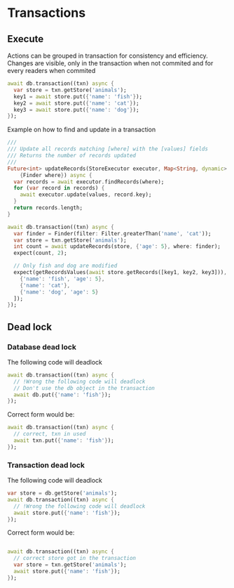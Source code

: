 # Transactions

## Execute

Actions can be grouped in transaction for consistency and efficiency.
Changes are visible, only in the transaction when not commited and for every readers when commited

```dart
await db.transaction((txn) async {
  var store = txn.getStore('animals');
  key1 = await store.put({'name': 'fish'});
  key2 = await store.put({'name': 'cat'});
  key3 = await store.put({'name': 'dog'});
});
```

Example on how to find and update in a transaction

```dart
///
/// Update all records matching [where] with the [values] fields
/// Returns the number of records updated
///
Future<int> updateRecords(StoreExecutor executor, Map<String, dynamic> values,
    {Finder where}) async {
  var records = await executor.findRecords(where);
  for (var record in records) {
    await executor.update(values, record.key);
  }
  return records.length;
}

await db.transaction((txn) async {
  var finder = Finder(filter: Filter.greaterThan('name', 'cat'));
  var store = txn.getStore('animals');
  int count = await updateRecords(store, {'age': 5}, where: finder);
  expect(count, 2);

  // Only fish and dog are modified
  expect(getRecordsValues(await store.getRecords([key1, key2, key3])), [
    {'name': 'fish', 'age': 5},
    {'name': 'cat'},
    {'name': 'dog', 'age': 5}
  ]);
});

```

## Dead lock

### Database dead lock

The following code will deadlock

```dart
await db.transaction((txn) async {
  // !Wrong the following code will deadlock
  // Don't use the db object in the transaction
  await db.put({'name': 'fish'});
});
```

Correct form would be:

```dart
await db.transaction((txn) async {
  // correct, txn in used
  await txn.put({'name': 'fish'});
});
```

### Transaction dead lock

The following code will deadlock

```dart
var store = db.getStore('animals');
await db.transaction((txn) async {
  // !Wrong the following code will deadlock
  await store.put({'name': 'fish'});
});
```

Correct form would be:

```dart

await db.transaction((txn) async {
  // correct store got in the transaction
  var store = txn.getStore('animals');
  await store.put({'name': 'fish'});
});
```